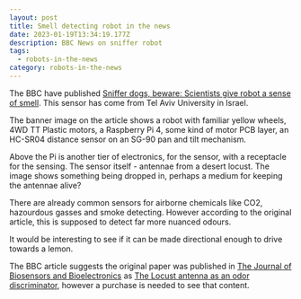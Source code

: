 ```yaml
---
layout: post
title: Smell detecting robot in the news
date: 2023-01-19T13:34:19.177Z
description: BBC News on sniffer robot
tags:
  - robots-in-the-news
category: robots-in-the-news
---
```

The BBC have published [Sniffer dogs, beware: Scientists give robot a sense of smell](https://news.sky.com/story/sniffer-dogs-beware-scientists-give-robot-a-sense-of-smell-12789348). This sensor has come from Tel Aviv University in Israel.

The banner image on the article shows a robot with familiar yellow wheels, 4WD TT Plastic motors, a Raspberry Pi 4, some kind of motor PCB layer, an HC-SR04 distance sensor on an SG-90 pan and tilt mechanism. 

Above the Pi is another tier of electronics, for the sensor, with a receptacle for the sensing. The sensor itself - antennae from a desert locust. The image shows something being dropped in, perhaps a medium for keeping the antennae alive? 

There are already common sensors for airborne chemicals like CO2, hazourdous gasses and smoke detecting. However according to the original article, this is supposed to detect far more nuanced odours.

It would be interesting to see if it can be made directional enough to drive towards a lemon.


The BBC article suggests the original paper was published in [The Journal of Biosensors and Bioelectronics](https://www.sciencedirect.com/journal/biosensors-and-bioelectronics) as [The Locust antenna as an odor discriminator](https://www.sciencedirect.com/science/article/abs/pii/S0956566322009599), however a purchase is needed to see that content.
